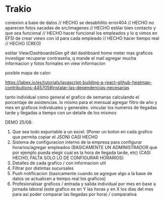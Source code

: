 # Trakio

conexion a base de datos // HECHO
se desabhilito error404 // HECHO
no aparecen fotos sacadas de src/imagenes // HECHO
estilar bien contacto y que sea funcional // HECHO
hacer funcional los empleados y lo q vimos en EFSI de crear views con id para cada empleado // HECHO
hacer tiempo real // HECHO (CREO)

estilar View/DashboardsGen 
gif del dashboard home
meter mas graficos
investigar recuperar contraseña, q mande el mail
agregar mucha informacion y fotos formales en view informacion



posible mapa de calor:

https://labex.io/es/tutorials/javascript-building-a-react-github-heatmap-contributions-445705#instalar-las-dependencias-necesarias

tanto individual como general el grafico de semanas calculando el porcentaje de asistencias.
lo mismo para el mensual
agregar filtro de año y mes en graficos individuales y generales.
vincular los numeros de llegadas tarde y llegadas a tiempo con un detalle de los mismos

DEMO 25/08:
1. Que sea todo exportable a un excel. (Poner un boton en cada grafico que permita copiar el JSON) CASI HECHO
2. Sistema de configuracion interno de la empresa para configurar horarios/agregar empleados (BASICAMENTE UN ADMINISTRADOR que por ejemplo pueda elegir cual es la hora de llegada tarde, etc) (CASI HECHO, FALTA SOLO LO DE CONFIGURAR HORARIOS)
3. Detalles de cada grafico / con informacion util
4. Filtrar por distintas sucursales
5. Push notificacion (basicamente cuando se agregue algo a la base de datos se actualicen a tiempo real los graficos)
6. Profesionalisar graficos / entrada y salida individual por mes en base a jornada laboral (este grafico es en Y las horas y en X los dias del mes para asi poder comparar las llegadas por hora) / comparativa